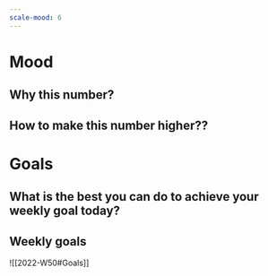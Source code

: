 ```yaml
---
scale-mood: 6
---
```

# Mood
## Why this number? 

## How to make this number higher??

# Goals
## What is the best you can do to achieve your weekly goal today?

## Weekly goals
![[2022-W50#Goals]]

